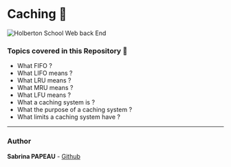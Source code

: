 # Caching 📌

![Holberton School Web back End](https://zupimages.net/up/24/22/piv5.png)

### Topics covered in this Repository 🚀

* What FIFO  ?
* What LIFO means ?
* What LRU means ?
* What MRU means ?
* What LFU means ?
* What a caching system is ?
* What the purpose of a caching system ?
* What limits a caching system have ?


---
### Author
**Sabrina PAPEAU** - [Github](https://github.com/Holbiwan)
